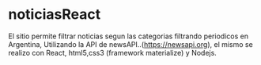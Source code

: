 # noticiasReact
El sitio permite filtrar noticias segun las categorias filtrando periodicos en Argentina, Utilizando la API de newsAPI..(https://newsapi.org), el mismo se realizo con React, html5,css3 (framework materialize) y Nodejs.
